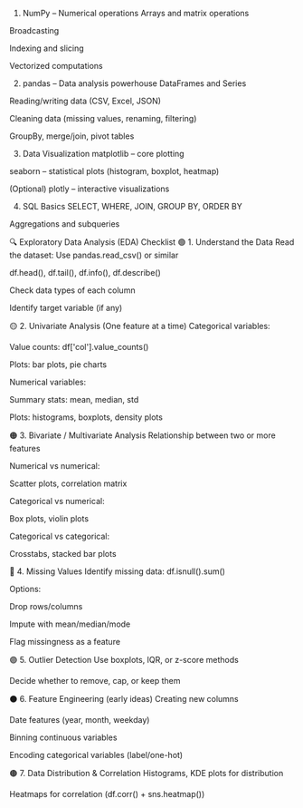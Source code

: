  
1. NumPy – Numerical operations
Arrays and matrix operations

Broadcasting

Indexing and slicing

Vectorized computations

2. pandas – Data analysis powerhouse
DataFrames and Series

Reading/writing data (CSV, Excel, JSON)

Cleaning data (missing values, renaming, filtering)

GroupBy, merge/join, pivot tables

3. Data Visualization
matplotlib – core plotting

seaborn – statistical plots (histogram, boxplot, heatmap)

(Optional) plotly – interactive visualizations

4. SQL Basics
SELECT, WHERE, JOIN, GROUP BY, ORDER BY

Aggregations and subqueries


🔍 Exploratory Data Analysis (EDA) Checklist
🟢 1. Understand the Data
Read the dataset: Use pandas.read_csv() or similar

df.head(), df.tail(), df.info(), df.describe()

Check data types of each column

Identify target variable (if any)

🟡 2. Univariate Analysis (One feature at a time)
Categorical variables:

Value counts: df['col'].value_counts()

Plots: bar plots, pie charts

Numerical variables:

Summary stats: mean, median, std

Plots: histograms, boxplots, density plots

🟠 3. Bivariate / Multivariate Analysis
Relationship between two or more features

Numerical vs numerical:

Scatter plots, correlation matrix

Categorical vs numerical:

Box plots, violin plots

Categorical vs categorical:

Crosstabs, stacked bar plots

🔵 4. Missing Values
Identify missing data: df.isnull().sum()

Options:

Drop rows/columns

Impute with mean/median/mode

Flag missingness as a feature

🟣 5. Outlier Detection
Use boxplots, IQR, or z-score methods

Decide whether to remove, cap, or keep them

⚫ 6. Feature Engineering (early ideas)
Creating new columns

Date features (year, month, weekday)

Binning continuous variables

Encoding categorical variables (label/one-hot)

🟤 7. Data Distribution & Correlation
Histograms, KDE plots for distribution

Heatmaps for correlation (df.corr() + sns.heatmap())